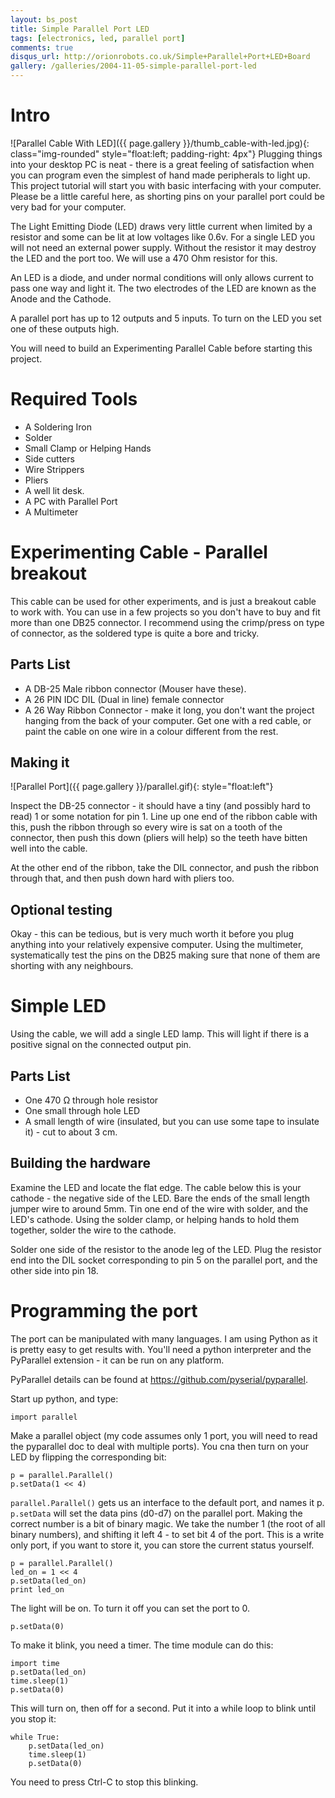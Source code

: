 ```yaml
---
layout: bs_post
title: Simple Parallel Port LED
tags: [electronics, led, parallel port]
comments: true
disqus_url: http://orionrobots.co.uk/Simple+Parallel+Port+LED+Board
gallery: /galleries/2004-11-05-simple-parallel-port-led
---
```

# Intro

![Parallel Cable With LED]({{ page.gallery }}/thumb_cable-with-led.jpg){: class="img-rounded" style="float:left; padding-right: 4px"}
Plugging things into your desktop PC is neat - there is a great feeling of satisfaction when you can program even the simplest of hand made peripherals to light up. This project tutorial will start you with basic interfacing with your computer. Please be a little careful here, as shorting pins on your parallel port could be very bad for your computer.

The Light Emitting Diode (LED) draws very little current when limited by a resistor and some can be lit at low voltages like 0.6v. For a single LED you will not need an external power supply. Without the resistor it may destroy the LED and the port too. We will use a 470 Ohm resistor for this.
 
An LED is a diode, and under normal conditions will only allows current to pass one way and light it. The two electrodes of the LED are known as the Anode and the Cathode.

A parallel port has up to 12 outputs and 5 inputs. To turn on the LED you set one of these outputs high.
 
You will need to build an Experimenting Parallel Cable before starting this project.

# Required Tools
 
* A Soldering Iron
* Solder
* Small Clamp or Helping Hands
* Side cutters
* Wire Strippers
* Pliers
* A well lit desk.
* A PC with Parallel Port
* A Multimeter

# Experimenting Cable - Parallel breakout

This cable can be used for other experiments, and is just a breakout cable to work with. You can use in a few projects so you don't have to buy and fit more than one DB25 connector. I recommend using the crimp/press on type of connector, as the soldered type is quite a bore and tricky. 
 
## Parts List

* A DB-25 Male ribbon connector (Mouser have these).
* A 26 PIN IDC DIL (Dual in line) female connector
* A 26 Way Ribbon Connector - make it long, you don't want the project hanging from the back of your computer. Get one with a red cable, or paint the cable on one wire in a colour different from the rest. 

## Making it

![Parallel Port]({{ page.gallery }}/parallel.gif){: style="float:left"}

Inspect the DB-25 connector - it should have a tiny (and possibly hard to read) 1 or some notation for pin 1. Line up one end of the ribbon cable with this, push the ribbon through so every wire is sat on a tooth of the connector, then push this down (pliers will help) so the teeth have bitten well into the cable.
 
At the other end of the ribbon, take the DIL connector, and push the ribbon through that, and then push down hard with pliers too.

## Optional testing

Okay - this can be tedious, but is very much worth it before you plug anything into your relatively expensive computer. Using the multimeter, systematically test the pins on the DB25 making sure that none of them are shorting with any neighbours. 

# Simple LED

Using the cable, we will add a single LED lamp. This will light if there is a positive signal on the connected output pin.

## Parts List

* One 470 Ω through hole resistor
* One small through hole LED
* A small length of wire (insulated, but you can use some tape to insulate it) - cut to about 3 cm.

## Building the hardware

Examine the LED and locate the flat edge. The cable below this is your cathode - the negative side of the LED. 
Bare the ends of the small length jumper wire to around 5mm. 
Tin one end of the wire with solder, and the LED's cathode.
Using the solder clamp, or helping hands to hold them together, solder the wire to the cathode.
 
Solder one side of the resistor to the anode leg of the LED. 
Plug the resistor end into the DIL socket corresponding to pin 5 on the parallel port, and the other side into pin 18.

# Programming the port

The port can be manipulated with many languages. I am using Python as it is pretty easy to get results with. You'll need a python interpreter and the PyParallel extension - it can be run on any platform.
 
PyParallel details can be found at <https://github.com/pyserial/pyparallel>.

Start up python, and type:

    import parallel
    
Make a parallel object (my code assumes only 1 port, you will need to read the pyparallel doc to deal with multiple ports). You cna then turn on your LED by flipping the corresponding bit:

    p = parallel.Parallel()
    p.setData(1 << 4)
    
`parallel.Parallel()` gets us an interface to the default port, and names it p. `p.setData` will set the data pins (d0-d7) on the parallel port. Making the correct number is a bit of binary magic. We take the number 1 (the root of all binary numbers), and shifting it left 4 - to set bit 4 of the port. This is a write only port, if you want to store it, you can store the current status yourself.

    p = parallel.Parallel()
    led_on = 1 << 4
    p.setData(led_on)
    print led_on
    
The light will be on. To turn it off you can set the port to 0.

    p.setData(0)
    
To make it blink, you need a timer. The time module can do this:

    import time
    p.setData(led_on)
    time.sleep(1)
    p.setData(0)
    
This will turn on, then off for a second. Put it into a while loop to blink until you stop it:


    while True:
        p.setData(led_on)
        time.sleep(1)
        p.setData(0)

You need to press Ctrl-C to stop this blinking.